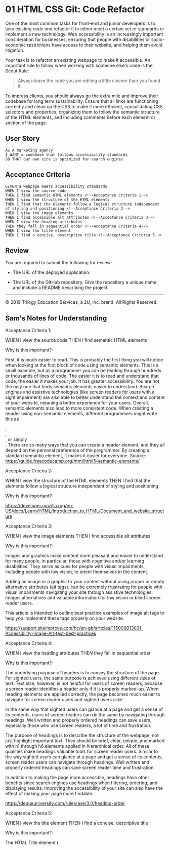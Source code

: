 # 01 HTML CSS Git: Code Refactor

One of the most common tasks for front-end and junior developers is to take existing code and refactor it to either meet a certain set of standards or implement a new technology. Web accessibility is an increasingly important consideration for businesses, ensuring that people with disabilities or socio-economic restrictions have access to their website, and helping them avoid litigation.

Your task is to refactor an existing webpage to make it accessible. An important rule to follow when working with someone else's code is the Scout Rule:

> Always leave the code you are editing a little cleaner than you found it.

To impress clients, you should always go the extra mile and improve their codebase for long term sustainability. Ensure that all links are functioning correctly and clean up the CSS to make it more efficient, consolidating CSS selectors and properties, organizing them to follow the semantic structure of the HTML elements, and including comments before each element or section of the page.

## User Story

```
AS A marketing agency
I WANT a codebase that follows accessibility standards
SO THAT our own site is optimized for search engines
```

## Acceptance Criteria

```
GIVEN a webpage meets accessibility standards
WHEN I view the source code
THEN I find semantic HTML elements <!--Acceptance Criteria 1-->
WHEN I view the structure of the HTML elements
THEN I find that the elements follow a logical structure independent of styling and positioning <!--Acceptance Criteria 2-->
WHEN I view the image elements
THEN I find accessible alt attributes <!--Acceptance Criteria 3-->
WHEN I view the heading attributes
THEN they fall in sequential order <!--Acceptance Criteria 4-->
WHEN I view the title element
THEN I find a concise, descriptive title <!--Acceptance Criteria 5-->
```

## Review

You are required to submit the following for review:

* The URL of the deployed application.

* The URL of the GitHub repository. Give the repository a unique name and include a README describing the project.

- - -
© 2019 Trilogy Education Services, a 2U, Inc. brand. All Rights Reserved.

## Sam's Notes for Understanding

Acceptance Criteria 1:

WHEN I view the source code
THEN I find semantic HTML elements

Why is this important?:

First, it is much easier to read. This is probably the first thing you will notice when looking at the first block of code using semantic elements. This is a small example, but as a programmer you can be reading through hundreds or thousands of lines of code. The easier it is to read and understand that code, the easier it makes your job.
It has greater accessibility. You are not the only one that finds semantic elements easier to understand. Search engines and assistive technologies (like screen readers for users with a sight impairment) are also able to better understand the context and content of your website, meaning a better experience for your users.
Overall, semantic elements also lead to more consistent code. When creating a header using non-semantic elements, different programmers might write this as <div class="header">, <div id="header">, <div class="head">, or simply <div>. There are so many ways that you can create a header element, and they all depend on the personal preference of the programmer. By creating a standard semantic element, it makes it easier for everyone.
Source: https://guide.freecodecamp.org/html/html5-semantic-elements/

Acceptance Criteria 2:

WHEN I view the structure of the HTML elements
THEN I find that the elements follow a logical structure independent of styling and positioning

Why is this important?:

https://developer.mozilla.org/en-US/docs/Learn/HTML/Introduction_to_HTML/Document_and_website_structure

Acceptance Criteria 3:

WHEN I view the image elements
THEN I find accessible alt attributes


Why is this important?:

Images and graphics make content more pleasant and easier to understand for many people, in particular, those with cognitive and/or learning disabilities. They serve as cues for people with visual impairments, including people with low vision, to orient themselves in the content.

Adding an image or a graphic to your content without using proper or empty alternative attributes (alt tags), can be extremely frustrating for people with visual impairments navigating your site through assistive technologies. Images alternatives add valuable information for low vision or blind screen reader users.

This article is intended to outline best practice examples of image alt tags to help you implement these tags properly on your website.

https://support.siteimprove.com/hc/en-gb/articles/115000013031-Accessibility-Image-Alt-text-best-practices

Acceptance Criteria 4:

WHEN I view the heading attributes
THEN they fall in sequential order


Why is this important?:

The underlying purpose of headers is to convey the structure of the page. For sighted users, the same purpose is achieved using different sizes of text. Text size, however, is not helpful for users of screen readers, because a screen reader identifies a header only if it is properly marked-up. When heading elements are applied correctly, the page becomes much easier to navigate for screen reader users and sighted users alike.

In the same way that sighted users can glance at a page and get a sense of its contents, users of screen readers can do the same by navigating through headings. Well written and properly ordered headings can save users, especially those who use screen readers, a lot of time and frustration.

The purpose of headings is to describe the structure of the webpage, not just highlight important text. They should be brief, clear, unique, and marked with h1 through h6 elements applied in hierarchical order. All of these qualities make headings valuable tools for screen reader users. Similar to the way sighted users can glance at a page and get a sense of its contents, screen reader users can navigate through headings. Well written and properly ordered headings can save screen reader time and frustration.

In addition to making the page more accessible, headings have other benefits since search engines use headings when filtering, ordering, and displaying results. Improving the accessibility of your site can also have the effect of making your page more findable.

https://dequeuniversity.com/rules/axe/3.0/heading-order

Acceptance Criteria 5:

WHEN I view the title element
THEN I find a concise, descriptive title

Why is this important?:

The HTML Title element (<title>) defines the document's title that is shown in a browser's title bar or a page's tab. It only contains text; tags within the element are ignored.

The contents of a page title can have significant implications for search engine optimization (SEO). In general, a longer, descriptive title performs better than short or generic titles. The content of the title is one of the components used by search engine algorithms to decide the order in which to list pages in search results. Also, the title is the initial "hook" by which you grab the attention of readers glancing at the search results page.

A few guidelines and tips for composing good titles:

Avoid one- or two-word titles. Use a descriptive phrase, or a term-definition pairing for glossary or reference-style pages.
Search engines typically display about the first 55–60 characters of a page title. Text beyond that may be lost, so try not to have titles longer than that. If you must use a longer title, make sure the important parts come earlier and that nothing critical is in the part of the title that is likely to be dropped.
Don't use "keyword blobs." If your title is just a list of words, algorithms often reduce your page's position in the search results.
Try to make sure your titles are as unique as possible within your own site. Duplicate—or near-duplicate—titles can contribute to inaccurate search results.

https://developer.mozilla.org/en-US/docs/Web/HTML/Element/title


Did you ever feel like reading a book without a title? Ranking on Google now is much more than optimizing or concentrating on a single element. Title tag still remains one of the most important element that could contribute towards optimizing your website for better rankings on the SERPs. Title tags are also known as Meta title.

https://www.rankwatch.com/learning/content/how-and-why-does-title-tag-play-major-role-attracting-traffic-your-website


